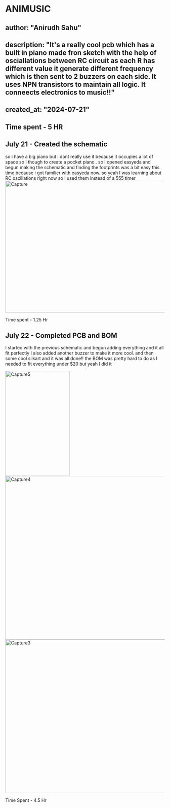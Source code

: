 # ANIMUSIC
## author: "Anirudh Sahu"
## description: "It's a really cool pcb which has a built in piano made fron sketch with the help of osciallations between RC circuit as each R has different value it generate different frequency which is then sent to 2 buzzers on each side. It uses NPN transistors to maintain all logic. It conneects electronics to music!!"
## created_at: "2024-07-21"
## Time spent - 5 HR


## July 21 - Created the schematic 
so i have a big piano but i dont really use it because it occupies a lot of space so I though to create a pocket piano . so I opened easyeda and begun making the schematic and finding the footprints was a bit easy this time because i got familier with easyeda now. so yeah I was learning about RC oscillations right now so I used them instead of a 555 timer
<img width="593" height="415" alt="Capture" src="https://github.com/user-attachments/assets/6907d065-a27f-4004-990b-7e87a82a8f41" />

Time spent - 1.25 Hr

## July 22 - Completed PCB and BOM
I started with the previous schematic and begun adding everything and it all fit perfectly I also added another buzzer to make it more cool. and then some cool silkart and it was all done!! the BOM was pretty hard to do as I needed to fit everything under $20 but yeah I did it

<img width="204" height="331" alt="Capture5" src="https://github.com/user-attachments/assets/7ca05973-afa2-46db-9c60-aa34cc4c22b8" />
<img width="739" height="515" alt="Capture4" src="https://github.com/user-attachments/assets/33a0fc9b-4729-4128-9390-1d0be1b73dba" />
<img width="911" height="484" alt="Capture3" src="https://github.com/user-attachments/assets/e60c3a52-9915-4e6c-ab46-3fdf3073102d" />

Time Spent - 4.5 Hr
